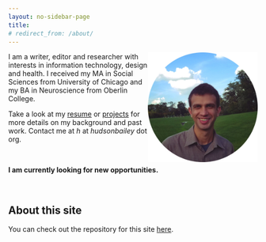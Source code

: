 ```yaml
---
layout: no-sidebar-page
title: 
# redirect_from: /about/
---
```


<img style="float: right;" alt="portrait" src="/assets/hb.jpg" width="44%">

I am a writer, editor and researcher with interests in information technology, design and health. I received my MA in Social Sciences from University of Chicago and my BA in Neuroscience from Oberlin College. 

Take a look at my [resume](/resume) or [projects](/projects) for more details on my background and past work<!---, or check out my [writing](/blog)--->. Contact me at _h_ at _hudsonbailey_ dot org.

<br>

**I am currently looking for new opportunities.** 

<br>

## About this site

You can check out the repository for this site [here](https://github.com/hdbhdb/hdbhdb.github.io).
